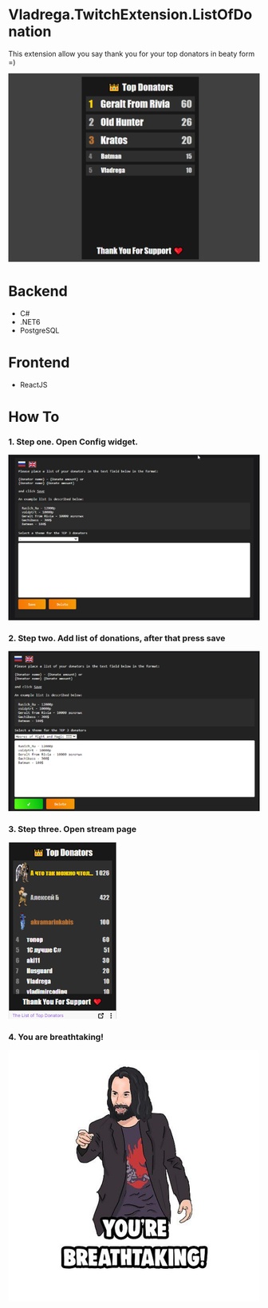 # Vladrega.TwitchExtension.ListOfDonation
 
This extension allow you say thank you for your top donators in beaty form =)

![Extension View Example](images/extension-screen.png)

# Backend
- C#
- .NET6
- PostgreSQL

# Frontend
- ReactJS

# How To

### 1. Step one. Open Config widget.
![Step one](images/HowTo/StepOne.png)

### 2. Step two. Add list of donations, after that press save
![Step two](images/HowTo/StepTwo.png)

### 3. Step three. Open stream page
![Step three](images/HowTo/StepThree.png)

### 4. You are breathtaking!
![Breathtaking](images/HowTo/breathtaking.jpg)
